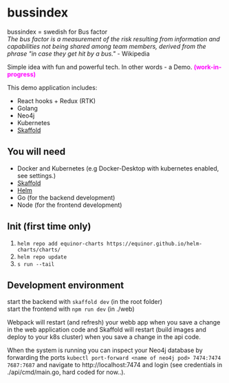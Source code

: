 # bussindex 

bussindex = swedish for Bus factor  
*The bus factor is a measurement of the risk resulting from information and capabilities not being shared among team members, derived from the phrase "in case they get hit by a bus."* - Wikipedia

Simple idea with fun and powerful tech. In other words - a Demo. <span style="color:magenta">**(work-in-progress)** </span>

This demo application includes:  

- React hooks + Redux (RTK)  
- Golang
- Neo4j  
- Kubernetes
- [Skaffold](https://skaffold.dev/)


## You will need
* Docker and Kubernetes (e.g Docker-Desktop with kubernetes enabled, see settings.)  
* [Skaffold](https://skaffold.dev/)
* [Helm](https://helm.sh/docs/intro/install/)
* Go (for the backend development)
* Node (for the frontend development)


## Init (first time only)
1) `` helm repo add equinor-charts https://equinor.github.io/helm-charts/charts/ ``   
2) `` helm repo update ``  
3) `` s run --tail `` 

## Development environment
start the backend with ``skaffold dev`` (in the root folder)  
start the frontend with ``npm run dev``  (in ./web)  

Webpack will restart (and refresh) your webb app when you save a change in the web application code and Skaffold will restart (build images and deploy to your k8s cluster) when you save a 
change in the api code.

When the system is running you can inspect your Neo4j database by forwarding the ports ``kubectl port-forward <name of neo4j pod> 7474:7474 7687:7687`` and navigate to http://localhost:7474 and login (see credentials in ./api/cmd/main.go, hard coded for now..).
